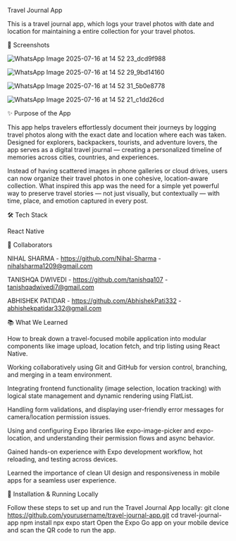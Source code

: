 Travel Journal App

This is a travel journal app, which logs your travel photos with date and location for maintaining a entire collection for your travel photos.


📸 Screenshots

![WhatsApp Image 2025-07-16 at 14 52 23_dcd9f988](https://github.com/user-attachments/assets/2ca1d302-210b-4d13-946e-dcad251697d3)

![WhatsApp Image 2025-07-16 at 14 52 29_9bd14160](https://github.com/user-attachments/assets/b5c2d951-ed0c-41aa-b526-2d42fe678eae)

![WhatsApp Image 2025-07-16 at 14 52 31_5b0e8778](https://github.com/user-attachments/assets/65de32d6-01e7-4f10-a683-67f49f60aa79)

![WhatsApp Image 2025-07-16 at 14 52 21_c1dd26cd](https://github.com/user-attachments/assets/0cf74053-a1d9-45c9-adbb-dc60c0ec6c7f)



✨ Purpose of the App

This app helps travelers effortlessly document their journeys by logging travel photos along with the exact date and location where each was taken. Designed for explorers, backpackers, tourists, and adventure lovers, the app serves as a digital travel journal — creating a personalized timeline of memories across cities, countries, and experiences.


Instead of having scattered images in phone galleries or cloud drives, users can now organize their travel photos in one cohesive, location-aware collection. What inspired this app was the need for a simple yet powerful way to preserve travel stories — not just visually, but contextually — with time, place, and emotion captured in every post.



🛠 Tech Stack

React Native 



🤝 Collaborators

NIHAL SHARMA - https://github.com/Nihal-Sharma - nihalsharma1209@gmail.com


TANISHQA DWIVEDI - https://github.com/tanishqa107 - tanishqadwivedi7@gmail.com


ABHISHEK PATIDAR - https://github.com/AbhishekPati332 - abhishekpatidar332@gmail.com


📚 What We Learned

How to break down a travel-focused mobile application into modular components like image upload, location fetch, and trip listing using React Native.

Working collaboratively using Git and GitHub for version control, branching, and merging in a team environment.

Integrating frontend functionality (image selection, location tracking) with logical state management and dynamic rendering using FlatList.

Handling form validations, and displaying user-friendly error messages for camera/location permission issues.

Using and configuring Expo libraries like expo-image-picker and expo-location, and understanding their permission flows and async behavior.

Gained hands-on experience with Expo development workflow, hot reloading, and testing across devices.

Learned the importance of clean UI design and responsiveness in mobile apps for a seamless user experience.


🚧 Installation & Running Locally

Follow these steps to set up and run the Travel Journal App locally:
git clone https://github.com/yourusername/travel-journal-app.git
cd travel-journal-app
npm install
npx expo start
Open the Expo Go app on your mobile device and scan the QR code to run the app.
